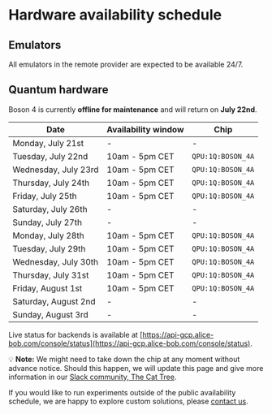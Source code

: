 # Hardware availability schedule

## Emulators

All emulators in the remote provider are expected to be available 24/7.

## Quantum hardware

Boson 4 is currently **offline for maintenance** and will return on **July 22nd**.

| Date | Availability window | Chip |
| --- | --- | --- |
| Monday, July 21st | - | - |
| Tuesday, July 22nd | 10am - 5pm CET | `QPU:1Q:BOSON_4A` |
| Wednesday, July 23rd | 10am - 5pm CET | `QPU:1Q:BOSON_4A` |
| Thursday, July 24th | 10am - 5pm CET | `QPU:1Q:BOSON_4A` |
| Friday, July 25th | 10am - 5pm CET | `QPU:1Q:BOSON_4A` |
| Saturday, July 26th | - | - |
| Sunday, July 27th | - | - |
| Monday, July 28th | 10am - 5pm CET | `QPU:1Q:BOSON_4A` |
| Tuesday, July 29th | 10am - 5pm CET | `QPU:1Q:BOSON_4A` |
| Wednesday, July 30th | 10am - 5pm CET | `QPU:1Q:BOSON_4A` |
| Thursday, July 31st | 10am - 5pm CET | `QPU:1Q:BOSON_4A` |
| Friday, August 1st | 10am - 5pm CET | `QPU:1Q:BOSON_4A` |
| Saturday, August 2nd | - | - |
| Sunday, August 3rd | - | - |

Live status for backends is available at [https://api-gcp.alice-bob.com/console/status](https://api-gcp.alice-bob.com/console/status).

💡 **Note:** We might need to take down the chip at any moment without advance notice. Should this happen, we will update this page and give more information in our [Slack community, The Cat Tree](https://join.slack.com/t/the-cat-tree/shared_invite/zt-2cg0a3rno-PP~AaUztS3dtiRyzsawlnQ).

If you would like to run experiments outside of the public availability schedule, we are happy to explore custom solutions, please [contact us](../contact_us.md).
